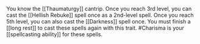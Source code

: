 You know the [[Thaumaturgy]] cantrip. Once you reach 3rd level, you can cast the [[Hellish Rebuke]] spell once as a 2nd-level spell. Once you reach 5th level, you can also cast the [[Darkness]] spell once. You must finish a [[long rest]] to cast these spells again with this trait. #Charisma is your [[spellcasting ability]] for these spells.